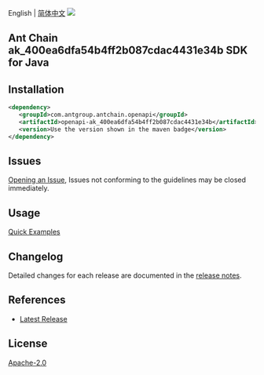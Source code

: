 English | [简体中文](README-CN.md)
![](https://aliyunsdk-pages.alicdn.com/icons/AlibabaCloud.svg)

## Ant Chain ak_400ea6dfa54b4ff2b087cdac4431e34b SDK for Java

## Installation

```xml
<dependency>
   <groupId>com.antgroup.antchain.openapi</groupId>
   <artifactId>openapi-ak_400ea6dfa54b4ff2b087cdac4431e34b</artifactId>
   <version>Use the version shown in the maven badge</version>
</dependency>
```

## Issues
[Opening an Issue](https://github.com/alipay/antchain-openapi-prod-sdk/issues/new), Issues not conforming to the guidelines may be closed immediately.

## Usage
[Quick Examples](https://github.com/alipay/antchain-openapi-prod-sdk/blob/master/docs/0-Examples-EN.md#quick-examples)

## Changelog
Detailed changes for each release are documented in the [release notes](./ChangeLog.txt).

## References
* [Latest Release](https://github.com/alipay/antchain-openapi-prod-sdk/)

## License
[Apache-2.0](http://www.apache.org/licenses/LICENSE-2.0)
